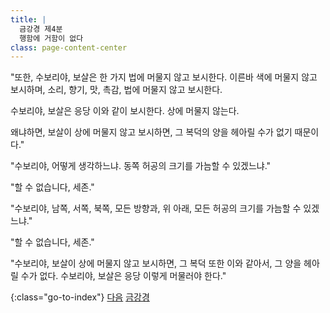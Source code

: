 ```yaml
---
title: |
  금강경 제4분
  행함에 거함이 없다
class: page-content-center
---
```


"또한, 수보리야, 보살은 한 가지 법에 머물지 않고 보시한다.
이른바 색에 머물지 않고 보시하며,
소리, 향기, 맛, 촉감, 법에 머물지 않고 보시한다.

수보리야, 보살은 응당 이와 같이 보시한다.
상에 머물지 않는다.

왜냐하면, 보살이 상에 머물지 않고 보시하면,
그 복덕의 양을 헤아릴 수가 없기 때문이다."

"수보리야, 어떻게 생각하느냐.
동쪽 허공의 크기를 가늠할 수 있겠느냐."

"할 수 없습니다, 세존."

"수보리야, 남쪽, 서쪽, 북쪽, 모든 방향과,
위 아래, 모든 허공의 크기를 가늠할 수 있겠느냐."

"할 수 없습니다, 세존."

"수보리야, 보살이 상에 머물지 않고 보시하면,
그 복덕 또한 이와 같아서, 그 양을 헤아릴 수가 없다.
수보리야, 보살은 응당 이렇게 머물러야 한다."

{:class="go-to-index"}
[다음](05)
[금강경](index)
